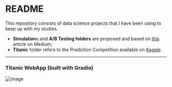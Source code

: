 # README

This repository consists of data science projects that I have been using to keep up with my studies.
* **Simulation**s and **A/B Testing folders** are proposed and based on [this](https://towardsdatascience.com/12-data-science-projects-for-12-days-of-christmas-aff693f5ed2b) article on Medium;
* **Titanic** folder refers to the Prediction Competition available on [Kaggle](https://www.kaggle.com/c/titanic/overview)
---
### Titanic WebApp (built with Gradio)

![image](https://user-images.githubusercontent.com/39007576/109879596-14b01000-7c76-11eb-8c43-4c7ba8458213.png)
